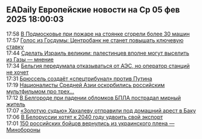 <h2>EADaily Европейские новости на Ср 05 фев 2025 18:00:03</h2>
<div class="rssn table">
  <span class="smaller gray hspace">17:58</span> <a class="nodecor" href="https://eadaily.com/ru/news/2025/02/05/v-podmoskove-pri-pozhare-na-stoyanke-sgoreli-bolee-30-mashin">В Подмосковье при пожаре на стоянке сгорели более 30 машин</a>
</div>
<div class="rssn table">
  <span class="smaller gray hspace">17:57</span> <a class="nodecor" href="https://eadaily.com/ru/news/2025/02/05/golos-iz-gosdumy-centrobank-ne-stanet-povyshat-klyuchevuyu-stavku">Голос из Госдумы: Центробанк не станет повышать ключевую ставку</a>
</div>
<div class="rssn table">
  <span class="smaller gray hspace">17:44</span> <a class="nodecor" href="https://eadaily.com/ru/news/2025/02/05/sdelat-izrail-velikim-palestincev-vpolne-mogut-vyselit-iz-gazy-mnenie">Сделать Израиль великим: палестинцев вполне могут выселить из Газы — мнение</a>
</div>
<div class="rssn table">
  <span class="smaller gray hspace">17:34</span> <a class="nodecor" href="https://eadaily.com/ru/news/2025/02/05/belgiya-peredumala-otkazyvatsya-ot-aes-no-operator-stanciy-ne-hochet">Бельгия передумала отказываться от АЭС, но оператор станций не хочет</a>
</div>
<div class="rssn table">
  <span class="smaller gray hspace">17:31</span> <a class="nodecor" href="https://eadaily.com/ru/news/2025/02/05/bryussel-sozdayot-spectribunal-protiv-putina">Брюссель создаёт «спецтрибунал» против Путина</a>
</div>
<div class="rssn table">
  <span class="smaller gray hspace">17:19</span> <a class="nodecor" href="https://eadaily.com/ru/news/2025/02/05/nacionalisty-sredney-azii-oskorbilis-rossiyskim-multfilmom-pro-treh-bogatyrey">Националисты Средней Азии оскорбились российским мультфильмом про трех...</a>
</div>
<div class="rssn table">
  <span class="smaller gray hspace">17:12</span> <a class="nodecor" href="https://eadaily.com/ru/news/2025/02/05/v-belgorode-pri-padenii-oblomkov-bpla-postradal-mirnyy-zhitel">В Белгороде при падении обломков БПЛА пострадал мирный житель</a>
</div>
<div class="rssn table">
  <span class="smaller gray hspace">17:07</span> <a class="nodecor" href="https://eadaily.com/ru/news/2025/02/05/zolotuyu-sudyu-hahalevu-otpravili-pod-domashniy-arest-v-baku">«Золотую судью» Хахалеву отправили под домашний арест в Баку</a>
</div>
<div class="rssn table">
  <span class="smaller gray hspace">17:06</span> <a class="nodecor" href="https://eadaily.com/ru/news/2025/02/05/v-belorussii-hotyat-k-2040-godu-udvoit-svoy-eksport">В Белоруссии хотят к 2040 году удвоить свой экспорт</a>
</div>
<div class="rssn table">
  <span class="smaller gray hspace">17:01</span> <a class="nodecor" href="https://eadaily.com/ru/news/2025/02/05/150-rossiyskih-boycov-vernulis-iz-ukrainskogo-plena-minoborony">150 российских бойцов вернулись из украинского плена — Минобороны</a>
</div>